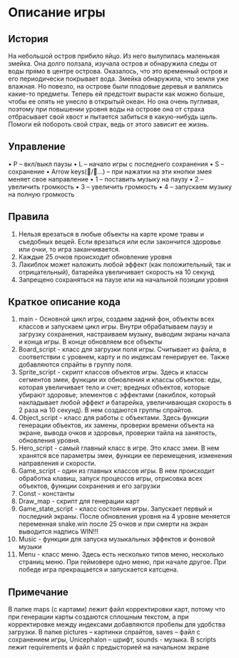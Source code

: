 # Описание игры
## История
На небольшой остров прибило яйцо. Из него вылупилась маленькая змейка. Она долго ползала, изучала остров и обнаружила следы от воды прямо в центре острова. Оказалось, что это временный остров и его периодически покрывает вода. Змейка обнаружила, что земля уже влажная. Но повезло, на острове были плодовые деревья и валялись какие-то предметы. Теперь ей предстоит вырасти как можно больше, чтобы ее опять не унесло в открытый океан. Но она очень пугливая, поэтому при повышении уровня воды на острове она от страха отбрасывает свой хвост и пытается забиться в какую-нибудь щель. Помоги ей побороть свой страх, ведь от этого зависит ее жизнь.

## Управление
•	P – вкл/выкл паузы
•	L – начало игры с последнего сохранения
•	S – сохранение
•	Arrow keys(/…) – при нажатии на эти кнопки змея меняет свое направление
•	1 – поставить музыку на паузу
•	2 – увеличить громкость
•	3 – увеличить громкость
•	4 – запускаем музыку на полную громкость

## Правила
1)	Нельзя врезаться в любые объекты на карте кроме травы и съедобных вещей. Если врезаться или если закончится здоровье или очки, то игра заканчивается.
2)	Каждые 25 очков происходит обновление уровня
3)	Лакиблок может наложить любой эффект (как положительный, так и отрицательный), батарейка увеличивает скорость на 10 секунд
4)	Запрещено сохраняться на паузе или на начальной позиции уровня
   
## Краткое описание кода
1.   main - Основной цикл игры, создаем задний фон, объекты всех классов и запускаем цикл игры. Внутри обрабатываем паузу и загрузку сохранения, настраиваем музыку, выводим экраны начала и конца игры. В конце обновляем все объекты
2.   Board_script - класс для загрузки поля игры. Считывает из файла, в соответствии с уровнем, карту и по индексам генерирует ее. Также добавляются спрайты в группу поля.
3.   Sprite_script - скрипт классов объектов игры. Здесь и классы сегментов змеи, функции их обновления и классы объектов: еды, которая увеличивает тело и счет; вредных объектов, которые убирают здоровье; элементов с эффектами (лакиблок, который накладывает любой эффект и батарейка, увеличивающая скорость в 2 раза на 10 секунд). В нем создаются группы спрайтов. 
4.   Object_script - класс для работы с объектами. Здесь функции генерации объектов, их замены, проверки времени объекта на экране, вывода очков и здоровья, проверки тайла на занятость, обновления уровня.
5.   Hero_script - самый главный класс в игре. Это класс змеи. В нем хранятся все параметры змеи, функции ее перемещения, изменения направления и скорости.
6.   Game_script - один из главных классов игры. В нем происходит обработка клавиш, запуск процессов игры, отрисовка всех объектов, функции сохранения и его загрузки
7.   Const - константы
8.   Draw_map - скрипт для генерации карт
9.   Game_state_script - класс состояния игры. Запускает первый и последний экраны. После обновления уровня на 4 уровне меняется переменная snake.win после 25 очков и при смерти на экран выводится надпись WIN!!!
10.   Music - функции для запуска музыкальных эффектов и фоновой музыки
11.   Menu - класс меню. Здесь есть несколько типов меню, несколько страниц меню. При геймовере одно меню, при начале другое. При победе игра прекращается и запускается катсцена.
## Примечание
В папке maps (с картами) лежит файл корректировки карт, потому что при генерации карты создаются сплошным текстом, а при корректировке между индексами добавляются пробелы для удобства загрузки.
В папке pictures – картинки спрайтов, saves – файл с сохранением игры, Unicephalon – шрифт, sounds - музыка. В scripts лежит requirements и файл с предысторией на начальном экране
